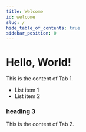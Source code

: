 ```yaml
---
title: Welcome
id: welcome
slug: /
hide_table_of_contents: true
sidebar_position: 0
---
```


# Hello, World!

<MarkdownTabs>
<MarkdownTabItem value="Lesson">

This is the content of Tab 1.

- List item 1
- List item 2

</MarkdownTabItem>

<MarkdownTabItem value="Notes">

### heading 3
This is the content of Tab 2.

</MarkdownTabItem>
</MarkdownTabs>
